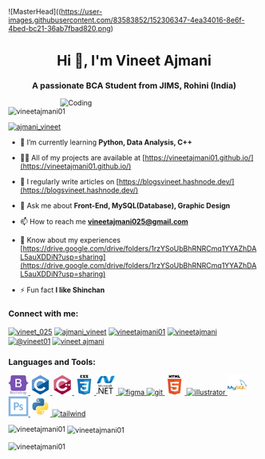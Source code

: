 ![MasterHead]((https://user-images.githubusercontent.com/83583852/152306347-4ea34016-8e6f-4bed-bc21-36ab7fbad820.png)

<h1 align="center">Hi 👋, I'm Vineet Ajmani</h1>
<h3 align="center">A passionate BCA Student from JIMS, Rohini (India)</h3>
<img align="right" alt="Coding" width="400" src="https://miro.medium.com/max/680/1*IRGHmiGsa16stedQvIaZfw.gif">

<p align="left"> <img src="https://komarev.com/ghpvc/?username=vineetajmani01&label=Profile%20views&color=0e75b6&style=flat" alt="vineetajmani01" /> </p>

<p align="left"> <a href="https://twitter.com/ajmani_vineet" target="blank"><img src="https://img.shields.io/twitter/follow/ajmani_vineet?logo=twitter&style=for-the-badge" alt="ajmani_vineet" /></a> </p>

- 🌱 I’m currently learning **Python, Data Analysis, C++**

- 👨‍💻 All of my projects are available at [https://vineetajmani01.github.io/](https://vineetajmani01.github.io/)

- 📝 I regularly write articles on [https://blogsvineet.hashnode.dev/](https://blogsvineet.hashnode.dev/)

- 💬 Ask me about **Front-End, MySQL(Database), Graphic Design**

- 📫 How to reach me **vineetajmani025@gmail.com**

- 📄 Know about my experiences [https://drive.google.com/drive/folders/1rzYSoUbBhRNRCmq1YYAZhDAL5auXDDiN?usp=sharing](https://drive.google.com/drive/folders/1rzYSoUbBhRNRCmq1YYAZhDAL5auXDDiN?usp=sharing)

- ⚡ Fun fact **I like Shinchan**

<h3 align="left">Connect with me:</h3>
<p align="left">
<a href="https://codepen.io/vineet_025" target="blank"><img align="center" src="https://raw.githubusercontent.com/rahuldkjain/github-profile-readme-generator/master/src/images/icons/Social/codepen.svg" alt="vineet_025" height="30" width="40" /></a>
<a href="https://twitter.com/ajmani_vineet" target="blank"><img align="center" src="https://raw.githubusercontent.com/rahuldkjain/github-profile-readme-generator/master/src/images/icons/Social/twitter.svg" alt="ajmani_vineet" height="30" width="40" /></a>
<a href="https://linkedin.com/in/vineetajmani01" target="blank"><img align="center" src="https://raw.githubusercontent.com/rahuldkjain/github-profile-readme-generator/master/src/images/icons/Social/linked-in-alt.svg" alt="vineetajmani01" height="30" width="40" /></a>
<a href="https://instagram.com/vineetajmani" target="blank"><img align="center" src="https://raw.githubusercontent.com/rahuldkjain/github-profile-readme-generator/master/src/images/icons/Social/instagram.svg" alt="vineetajmani" height="30" width="40" /></a>
<a href="https://hashnode.com/@vineet01" target="blank"><img align="center" src="https://raw.githubusercontent.com/rahuldkjain/github-profile-readme-generator/master/src/images/icons/Social/hashnode.svg" alt="@vineet01" height="30" width="40" /></a>
<a href="https://www.youtube.com/c/vineet ajmani" target="blank"><img align="center" src="https://raw.githubusercontent.com/rahuldkjain/github-profile-readme-generator/master/src/images/icons/Social/youtube.svg" alt="vineet ajmani" height="30" width="40" /></a>
</p>

<h3 align="left">Languages and Tools:</h3>
<p align="left"> <a href="https://getbootstrap.com" target="_blank" rel="noreferrer"> <img src="https://raw.githubusercontent.com/devicons/devicon/master/icons/bootstrap/bootstrap-plain-wordmark.svg" alt="bootstrap" width="40" height="40"/> </a> <a href="https://www.cprogramming.com/" target="_blank" rel="noreferrer"> <img src="https://raw.githubusercontent.com/devicons/devicon/master/icons/c/c-original.svg" alt="c" width="40" height="40"/> </a> <a href="https://www.w3schools.com/cpp/" target="_blank" rel="noreferrer"> <img src="https://raw.githubusercontent.com/devicons/devicon/master/icons/cplusplus/cplusplus-original.svg" alt="cplusplus" width="40" height="40"/> </a> <a href="https://www.w3schools.com/css/" target="_blank" rel="noreferrer"> <img src="https://raw.githubusercontent.com/devicons/devicon/master/icons/css3/css3-original-wordmark.svg" alt="css3" width="40" height="40"/> </a> <a href="https://dotnet.microsoft.com/" target="_blank" rel="noreferrer"> <img src="https://raw.githubusercontent.com/devicons/devicon/master/icons/dot-net/dot-net-original-wordmark.svg" alt="dotnet" width="40" height="40"/> </a> <a href="https://www.figma.com/" target="_blank" rel="noreferrer"> <img src="https://www.vectorlogo.zone/logos/figma/figma-icon.svg" alt="figma" width="40" height="40"/> </a> <a href="https://git-scm.com/" target="_blank" rel="noreferrer"> <img src="https://www.vectorlogo.zone/logos/git-scm/git-scm-icon.svg" alt="git" width="40" height="40"/> </a> <a href="https://www.w3.org/html/" target="_blank" rel="noreferrer"> <img src="https://raw.githubusercontent.com/devicons/devicon/master/icons/html5/html5-original-wordmark.svg" alt="html5" width="40" height="40"/> </a> <a href="https://www.adobe.com/in/products/illustrator.html" target="_blank" rel="noreferrer"> <img src="https://www.vectorlogo.zone/logos/adobe_illustrator/adobe_illustrator-icon.svg" alt="illustrator" width="40" height="40"/> </a> <a href="https://www.mysql.com/" target="_blank" rel="noreferrer"> <img src="https://raw.githubusercontent.com/devicons/devicon/master/icons/mysql/mysql-original-wordmark.svg" alt="mysql" width="40" height="40"/> </a> <a href="https://www.photoshop.com/en" target="_blank" rel="noreferrer"> <img src="https://raw.githubusercontent.com/devicons/devicon/master/icons/photoshop/photoshop-line.svg" alt="photoshop" width="40" height="40"/> </a> <a href="https://www.python.org" target="_blank" rel="noreferrer"> <img src="https://raw.githubusercontent.com/devicons/devicon/master/icons/python/python-original.svg" alt="python" width="40" height="40"/> </a> <a href="https://tailwindcss.com/" target="_blank" rel="noreferrer"> <img src="https://www.vectorlogo.zone/logos/tailwindcss/tailwindcss-icon.svg" alt="tailwind" width="40" height="40"/> </a> </p>

<p><img align="left" src="https://github-readme-stats.vercel.app/api/top-langs?username=vineetajmani01&show_icons=true&locale=en&layout=compact" alt="vineetajmani01" /></p>

<p>&nbsp;<img align="center" src="https://github-readme-stats.vercel.app/api?username=vineetajmani01&show_icons=true&locale=en" alt="vineetajmani01" /></p>

<p><img align="center" src="https://github-readme-streak-stats.herokuapp.com/?user=vineetajmani01&" alt="vineetajmani01" /></p>
